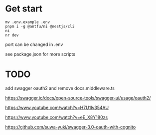 # Get start

```
mv .env.example .env
pnpm i -g @antfu/ni @nestjs/cli
ni
nr dev
```

port can be changed in .env

see package.json for more scripts

# TODO

add swagger oauth2 and remove docs.middleware.ts

https://swagger.io/docs/open-source-tools/swagger-ui/usage/oauth2/

https://www.youtube.com/watch?v=H7U1lv354AU

https://www.youtube.com/watch?v=eE_X8Y180zs

https://github.com/suwa-yuki/swagger-3.0-oauth-with-cognito
